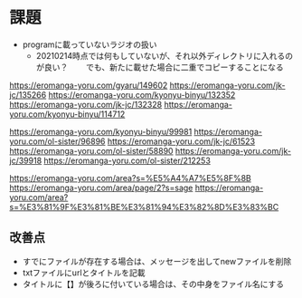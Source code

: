 # 課題
* programに載っていないラジオの扱い
  * 20210214時点では何もしていないが、それ以外ディレクトリに入れるのが良い？
　　でも、新たに載せた場合に二重でコピーすることになる

https://eromanga-yoru.com/gyaru/149602
https://eromanga-yoru.com/jk-jc/135266
https://eromanga-yoru.com/kyonyu-binyu/132352
https://eromanga-yoru.com/jk-jc/132328
https://eromanga-yoru.com/kyonyu-binyu/114712

https://eromanga-yoru.com/kyonyu-binyu/99981
https://eromanga-yoru.com/ol-sister/96896
https://eromanga-yoru.com/jk-jc/61523
https://eromanga-yoru.com/ol-sister/58890
https://eromanga-yoru.com/jk-jc/39918
https://eromanga-yoru.com/ol-sister/212253

https://eromanga-yoru.com/area?s=%E5%A4%A7%E5%8F%8B
https://eromanga-yoru.com/area/page/2?s=sage
https://eromanga-yoru.com/area?s=%E3%81%9F%E3%81%BE%E3%81%94%E3%82%8D%E3%83%BC
## 改善点
* すでにファイルが存在する場合は、メッセージを出してnewファイルを削除
* txtファイルにurlとタイトルを記載
* タイトルに【】が後ろに付いている場合は、その中身をファイル名にする

